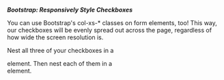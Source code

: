 ***Bootstrap: Responsively Style Checkboxes***

You can use Bootstrap's col-xs-* classes on form elements, too! This way, our checkboxes will be evenly spread out across the page, regardless of how wide the screen resolution is.

Nest all three of your checkboxes in a <div class="row"> element. Then nest each of them in a <div class="col-xs-4"> element.
